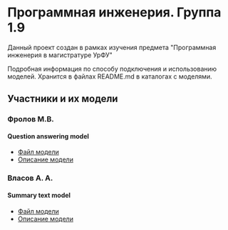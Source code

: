 # Программная инженерия. Группа 1.9
Данный проект создан в рамках изучения предмета "Программная инженерия в магистратуре УрФУ"

Подробная информация по способу подключения и использованию моделей. Хранится в файлах README.md в каталогах с моделями.

## Участники и их модели
### Фролов М.В.
#### Question answering model
- [Файл модели](/PW1/question_answerer_model/question_answerer_model.py)
- [Описание модели](/PW1/question_answerer_model/readme_question_answerer.md)

### Власов А. А.
#### Summary text model
- [Файл модели](/PW1/summary_text_model/summary_text.py)
- [Описание модели](/PW1/summary_text_model/readme_summary_text.md)
